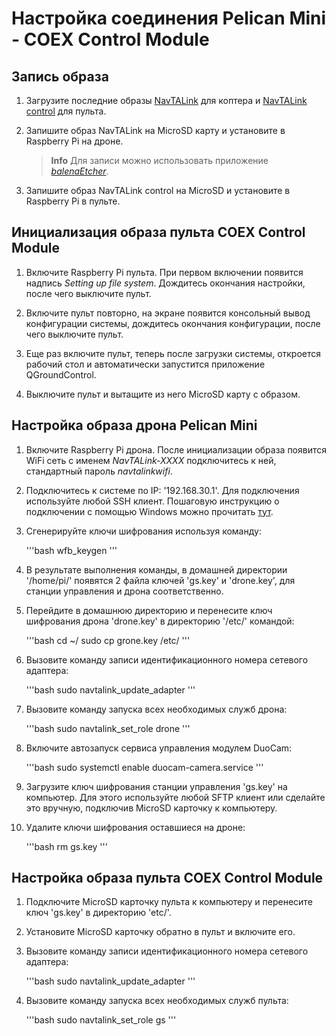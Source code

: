 # Настройка соединения Pelican Mini - COEX Control Module

## Запись образа

1. Загрузите последние образы [NavTALink](https://github.com/CopterExpress/navtalink-ci-images/releases) для коптера и [NavTALink control](https://github.com/CopterExpress/navtalink-control-ci-images/releases) для пульта.

2. Запишите образ NavTALink на MicroSD карту и установите в Raspberry Pi на дроне.

    > **Info** Для записи можно использовать приложение [*balenaEtcher*](https://www.balena.io/etcher/).

3. Запишите образ NavTALink control на MicroSD и установите в Raspberry Pi в пульте.

## Инициализация образа пульта COEX Control Module

1. Включите Raspberry Pi пульта. При первом включении появится надпись *Setting up file system*. Дождитесь окончания настройки, после чего выключите пульт.

2. Включите пульт повторно, на экране появится консольный вывод конфигурации системы, дождитесь окончания конфигурации, после чего выключите пульт.

3. Еще раз включите пульт, теперь после загрузки системы, откроется рабочий стол и автоматически запустится приложение QGroundControl.

4. Выключите пульт и вытащите из него MicroSD карту с образом.

## Настройка образа дрона Pelican Mini

1. Включите Raspberry Pi дрона. После инициализации образа появится WiFi сеть с именем *NavTALink-XXXX* подключитесь к ней, стандартный пароль *navtalinkwifi*.

2. Подключитесь к системе по IP: '192.168.30.1'. Для подключения используйте любой SSH клиент. Пошаговую инструкцию о подключении с помощью Windows можно прочитать [тут](http://pelican.coex.tech/ru/latest/navtalink_setup/#putty).

3. Сгенерируйте ключи шифрования используя команду:

    '''bash
    wfb_keygen
    '''

4. В результате выполнения команды, в домашней директории '/home/pi/' появятся 2 файла ключей 'gs.key' и 'drone.key', для станции управления и дрона соответственно.

5. Перейдите в домашнюю директорию и перенесите ключ шифрования дрона 'drone.key' в директорию '/etc/' командой:

    '''bash
    cd ~/
    sudo cp grone.key /etc/
    '''

6. Вызовите команду записи идентификационного номера сетевого адаптера:

    '''bash
    sudo navtalink_update_adapter
    '''

7. Вызовите команду запуска всех необходимых служб дрона:

    '''bash
    sudo navtalink_set_role drone
    '''

8. Включите автозапуск сервиса управления модулем DuoCam:

    '''bash
    sudo systemctl enable duocam-camera.service
    '''

9. Загрузите ключ шифрования станции управления 'gs.key' на компьютер. Для этого используйте любой SFTP клиент или сделайте это вручную, подключив MicroSD карточку к компьютеру.

10. Удалите ключи шифрования оставшиеся на дроне:

    '''bash
    rm gs.key
    '''

## Настройка образа пульта COEX Control Module

1. Подключите MicroSD карточку пульта к компьютеру и перенесите ключ 'gs.key' в директорию 'etc/'.

2. Установите MicroSD карточку обратно в пульт и включите его.

3. Вызовите команду записи идентификационного номера сетевого адаптера:

    '''bash
    sudo navtalink_update_adapter
    '''

4. Вызовите команду запуска всех необходимых служб пульта:

    '''bash
    sudo navtalink_set_role gs
    '''
